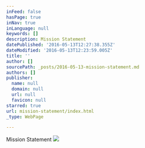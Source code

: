 ```yaml
---
inFeed: false
hasPage: true
inNav: true
inLanguage: null
keywords: []
description: Mission Statement
datePublished: '2016-05-13T12:27:38.355Z'
dateModified: '2016-05-13T12:23:59.005Z'
title: ''
author: []
sourcePath: _posts/2016-05-13-mission-statement.md
authors: []
publisher:
  name: null
  domain: null
  url: null
  favicon: null
starred: true
url: mission-statement/index.html
_type: WebPage

---
```

Mission Statement
![](https://the-grid-user-content.s3-us-west-2.amazonaws.com/16d47bc4-818a-41de-8de3-2e67d8c0e7a1.jpg)